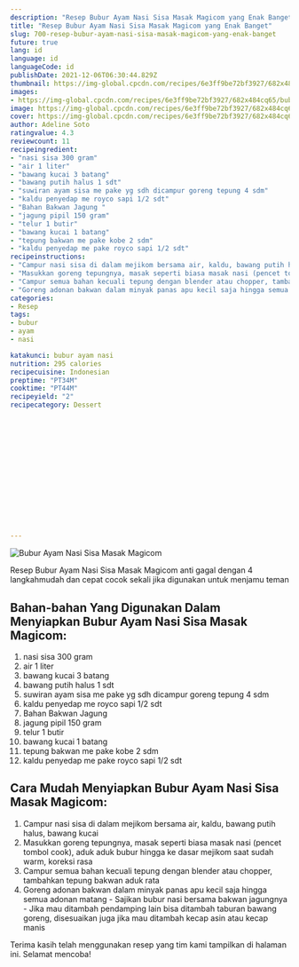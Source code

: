 ```yaml
---
description: "Resep Bubur Ayam Nasi Sisa Masak Magicom yang Enak Banget"
title: "Resep Bubur Ayam Nasi Sisa Masak Magicom yang Enak Banget"
slug: 700-resep-bubur-ayam-nasi-sisa-masak-magicom-yang-enak-banget
future: true
lang: id
language: id
languageCode: id
publishDate: 2021-12-06T06:30:44.829Z 
thumbnail: https://img-global.cpcdn.com/recipes/6e3ff9be72bf3927/682x484cq65/bubur-ayam-nasi-sisa-masak-magicom-foto-resep-utama.webp
images:
- https://img-global.cpcdn.com/recipes/6e3ff9be72bf3927/682x484cq65/bubur-ayam-nasi-sisa-masak-magicom-foto-resep-utama.webp
image: https://img-global.cpcdn.com/recipes/6e3ff9be72bf3927/682x484cq65/bubur-ayam-nasi-sisa-masak-magicom-foto-resep-utama.webp
cover: https://img-global.cpcdn.com/recipes/6e3ff9be72bf3927/682x484cq65/bubur-ayam-nasi-sisa-masak-magicom-foto-resep-utama.webp
author: Adeline Soto
ratingvalue: 4.3
reviewcount: 11
recipeingredient:
- "nasi sisa 300 gram"
- "air 1 liter"
- "bawang kucai 3 batang"
- "bawang putih halus 1 sdt"
- "suwiran ayam sisa me pake yg sdh dicampur goreng tepung 4 sdm"
- "kaldu penyedap me royco sapi 1/2 sdt"
- "Bahan Bakwan Jagung "
- "jagung pipil 150 gram"
- "telur 1 butir"
- "bawang kucai 1 batang"
- "tepung bakwan me pake kobe 2 sdm"
- "kaldu penyedap me pake royco sapi 1/2 sdt"
recipeinstructions:
- "Campur nasi sisa di dalam mejikom bersama air, kaldu, bawang putih halus, bawang kucai"
- "Masukkan goreng tepungnya, masak seperti biasa masak nasi (pencet tombol cook), aduk aduk bubur hingga ke dasar mejikom saat sudah warm, koreksi rasa"
- "Campur semua bahan kecuali tepung dengan blender atau chopper, tambahkan tepung bakwan aduk rata"
- "Goreng adonan bakwan dalam minyak panas apu kecil saja hingga semua adonan matang Sajikan bubur nasi bersama bakwan jagungnya Jika mau ditambah pendamping lain bisa ditambah taburan bawang goreng, disesuaikan juga jika mau ditambah kecap asin atau kecap manis"
categories:
- Resep
tags:
- bubur
- ayam
- nasi

katakunci: bubur ayam nasi 
nutrition: 295 calories
recipecuisine: Indonesian
preptime: "PT34M"
cooktime: "PT44M"
recipeyield: "2"
recipecategory: Dessert


     
    
    
    
    
    
    
    
    
    
    
      
    
---
```



![Bubur Ayam Nasi Sisa Masak Magicom](https://img-global.cpcdn.com/recipes/6e3ff9be72bf3927/682x484cq65/bubur-ayam-nasi-sisa-masak-magicom-foto-resep-utama.webp)

Resep Bubur Ayam Nasi Sisa Masak Magicom  anti gagal dengan 4 langkahmudah dan cepat cocok sekali jika digunakan untuk menjamu teman

<!--inarticleads1-->

## Bahan-bahan Yang Digunakan Dalam Menyiapkan Bubur Ayam Nasi Sisa Masak Magicom:

1. nasi sisa 300 gram
1. air 1 liter
1. bawang kucai 3 batang
1. bawang putih halus 1 sdt
1. suwiran ayam sisa me pake yg sdh dicampur goreng tepung 4 sdm
1. kaldu penyedap me royco sapi 1/2 sdt
1. Bahan Bakwan Jagung 
1. jagung pipil 150 gram
1. telur 1 butir
1. bawang kucai 1 batang
1. tepung bakwan me pake kobe 2 sdm
1. kaldu penyedap me pake royco sapi 1/2 sdt



<!--inarticleads2-->

## Cara Mudah Menyiapkan Bubur Ayam Nasi Sisa Masak Magicom:

1. Campur nasi sisa di dalam mejikom bersama air, kaldu, bawang putih halus, bawang kucai
1. Masukkan goreng tepungnya, masak seperti biasa masak nasi (pencet tombol cook), aduk aduk bubur hingga ke dasar mejikom saat sudah warm, koreksi rasa
1. Campur semua bahan kecuali tepung dengan blender atau chopper, tambahkan tepung bakwan aduk rata
1. Goreng adonan bakwan dalam minyak panas apu kecil saja hingga semua adonan matang - Sajikan bubur nasi bersama bakwan jagungnya - Jika mau ditambah pendamping lain bisa ditambah taburan bawang goreng, disesuaikan juga jika mau ditambah kecap asin atau kecap manis




Terima kasih telah menggunakan resep yang tim kami tampilkan di halaman ini. Selamat mencoba!

